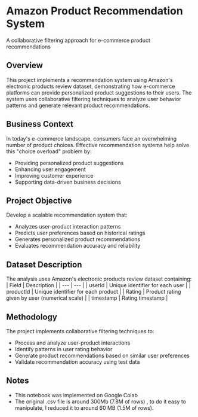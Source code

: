 # Amazon Product Recommendation System
A collaborative filtering approach for e-commerce product recommendations

## Overview
This project implements a recommendation system using Amazon's electronic products review dataset, demonstrating how e-commerce platforms can provide personalized product suggestions to their users. The system uses collaborative filtering techniques to analyze user behavior patterns and generate relevant product recommendations.

## Business Context
In today's e-commerce landscape, consumers face an overwhelming number of product choices. Effective recommendation systems help solve this "choice overload" problem by:

- Providing personalized product suggestions
- Enhancing user engagement
- Improving customer experience
- Supporting data-driven business decisions

## Project Objective
Develop a scalable recommendation system that:

- Analyzes user-product interaction patterns
- Predicts user preferences based on historical ratings
- Generates personalized product recommendations
- Evaluates recommendation accuracy and reliability

## Dataset Description
The analysis uses Amazon's electronic products review dataset containing:
| Field | Description |
| --- | --- |
| userId | Unique identifier for each user |
| productId | Unique identifier for each product |
| Rating | Product rating given by user (numerical scale) |
| timestamp | Rating timestamp |

## Methodology
The project implements collaborative filtering techniques to:

- Process and analyze user-product interactions
- Identify patterns in user rating behavior
- Generate product recommendations based on similar user preferences
- Validate recommendation accuracy using test data

## Notes
- This notebook was implemented on Google Colab
- The original .csv file is around 300Mb (7.8M of rows) , to do it easy to manipulate, I reduced it to around 60 MB (1.5M of rows). 

